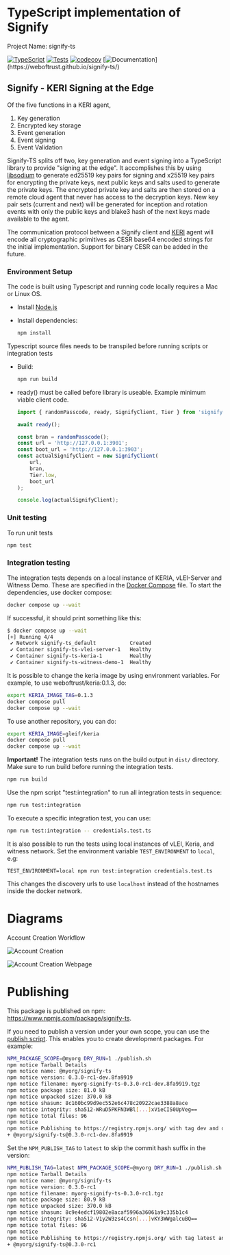 # TypeScript implementation of Signify

Project Name: signify-ts

[![TypeScript](https://badges.frapsoft.com/typescript/code/typescript.png?v=101)](https://github.com/ellerbrock/typescript-badges/)
[![Tests](https://github.com/WebOfTrust/signify-ts/actions/workflows/main.yml/badge.svg?branch=main)](https://github.com/WebOfTrust/signify-ts/actions/workflows/main.yml)
[![codecov](https://codecov.io/gh/WebOfTrust/signify-ts/branch/main/graph/badge.svg?token=K3GK7MCYVW)](https://codecov.io/gh/WebOfTrust/signify-ts)
[![Documentation](https://img.shields.io/badge/documentation-grey?)](https://weboftrust.github.io/signify-ts/)

## Signify - KERI Signing at the Edge

Of the five functions in a KERI agent,

1. Key generation
2. Encrypted key storage
3. Event generation
4. Event signing
5. Event Validation

Signify-TS splits off two, key generation and event signing into a TypeScript library to provide "signing at the edge".
It accomplishes this by using [libsodium](https://doc.libsodium.org/) to generate ed25519 key pairs for signing and x25519 key pairs for encrypting the
private keys, next public keys and salts used to generate the private keys. The encrypted private key and salts are then stored on a
remote cloud agent that never has access to the decryption keys. New key pair sets (current and next) will be generated
for inception and rotation events with only the public keys and blake3 hash of the next keys made available to the agent.

The communication protocol between a Signify client and [KERI](https://github.com/WebOfTrust/keri) agent will encode all cryptographic primitives as CESR base64
encoded strings for the initial implementation. Support for binary CESR can be added in the future.

### Environment Setup

The code is built using Typescript and running code locally requires a Mac or Linux OS.

- Install [Node.js](https://nodejs.org)

- Install dependencies:
    ```bash
    npm install
    ```

Typescript source files needs to be transpiled before running scripts or integration tests

- Build:

    ```bash
    npm run build
    ```

- ready() must be called before library is useable. Example minimum viable client code.

    ```javascript
    import { randomPasscode, ready, SignifyClient, Tier } from 'signify-ts';

    await ready();

    const bran = randomPasscode();
    const url = 'http://127.0.0.1:3901';
    const boot_url = 'http://127.0.0.1:3903';
    const actualSignifyClient = new SignifyClient(
        url,
        bran,
        Tier.low,
        boot_url
    );

    console.log(actualSignifyClient);
    ```

### Unit testing

To run unit tests

```bash
npm test
```

### Integration testing

The integration tests depends on a local instance of KERIA, vLEI-Server and Witness Demo. These are specified in the [Docker Compose](./docker-compose.yaml) file. To start the dependencies, use docker compose:

```bash
docker compose up --wait
```

If successful, it should print something like this:

```bash
$ docker compose up --wait
[+] Running 4/4
 ✔ Network signify-ts_default           Created                                           0.0s
 ✔ Container signify-ts-vlei-server-1   Healthy                                           5.7s
 ✔ Container signify-ts-keria-1         Healthy                                           6.2s
 ✔ Container signify-ts-witness-demo-1  Healthy                                           6.2s
```

It is possible to change the keria image by using environment variables. For example, to use weboftrust/keria:0.1.3, do:

```bash
export KERIA_IMAGE_TAG=0.1.3
docker compose pull
docker compose up --wait
```

To use another repository, you can do:

```bash
export KERIA_IMAGE=gleif/keria
docker compose pull
docker compose up --wait
```

**Important!** The integration tests runs on the build output in `dist/` directory. Make sure to run build before running the integration tests.

```bash
npm run build
```

Use the npm script "test:integration" to run all integration tests in sequence:

```bash
npm run test:integration
```

To execute a specific integration test, you can use:

```bash
npm run test:integration -- credentials.test.ts
```

It is also possible to run the tests using local instances of vLEI, Keria, and witness network. Set the environment variable `TEST_ENVIRONMENT` to `local`, e.g:

```
TEST_ENVIRONMENT=local npm run test:integration credentials.test.ts
```

This changes the discovery urls to use `localhost` instead of the hostnames inside the docker network.

# Diagrams

Account Creation Workflow

![Account Creation](/diagrams/account-creation-workflow.png)

![Account Creation Webpage](/diagrams/account-creation-webpage-workflow.png)

# Publishing

This package is published on npm: https://www.npmjs.com/package/signify-ts.

If you need to publish a version under your own scope, you can use the [publish script](./publish.sh). This enables you to create development packages. For example:

```bash
NPM_PACKAGE_SCOPE=@myorg DRY_RUN=1 ./publish.sh
npm notice Tarball Details
npm notice name: @myorg/signify-ts
npm notice version: 0.3.0-rc1-dev.8fa9919
npm notice filename: myorg-signify-ts-0.3.0-rc1-dev.8fa9919.tgz
npm notice package size: 81.0 kB
npm notice unpacked size: 370.0 kB
npm notice shasum: 8c160bc99d9ec552e6c478c20922cae3388a8ace
npm notice integrity: sha512-WRuD5PKFN3WBl[...]xVieCIS0UpVeg==
npm notice total files: 96
npm notice
npm notice Publishing to https://registry.npmjs.org/ with tag dev and default access (dry-run)
+ @myorg/signify-ts@0.3.0-rc1-dev.8fa9919
```

Set the `NPM_PUBLISH_TAG` to `latest` to skip the commit hash suffix in the version:

```bash
NPM_PUBLISH_TAG=latest NPM_PACKAGE_SCOPE=@myorg DRY_RUN=1 ./publish.sh
npm notice Tarball Details
npm notice name: @myorg/signify-ts
npm notice version: 0.3.0-rc1
npm notice filename: myorg-signify-ts-0.3.0-rc1.tgz
npm notice package size: 80.9 kB
npm notice unpacked size: 370.0 kB
npm notice shasum: 8c9e4edcf19802e8acaf5996a36061a9c335b1c4
npm notice integrity: sha512-V1y2W3zs4Ccsn[...]vKY3WWgalcuBQ==
npm notice total files: 96
npm notice
npm notice Publishing to https://registry.npmjs.org/ with tag latest and default access (dry-run)
+ @myorg/signify-ts@0.3.0-rc1
```

